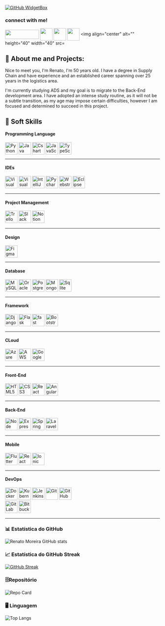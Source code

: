 [![GitHub WidgetBox](https://github-widgetbox.vercel.app/api/profile?username=RenatoMor&data=followers,repositories,stars,commits&theme=nautilus)](https://github.com/RenatoMor)

<h3>connect with me!</h3>

<a href="https://web.dio.me/users/renato_moreira?tab=skills" target="_blank"> <img align="center" alt="" height="30" width="110" src="https://hermes.digitalinnovation.one/users/company/3a52d6e3-a58c-4755-89c9-fbc093a8868f.png"></a>
<a href="https://www.instagram.com/piano_tato/" target="_blank"> <img align="center" alt="" height="40" width="40" src="https://img.icons8.com/?size=1x&id=nj0Uj45LGUYh&format=png"></a>
<a href="https://www.facebook.com/renato.moreira.908/" target="_blank"> <img align="center" alt="" height="40" width="40" src="https://img.icons8.com/?size=1x&id=jZ0kw76QEzJU&format=png"></a>
<a href="https://www.linkedin.com/in/renatomoreira-rm//" target="_blank"> <img align="center" alt="" height="40" width="40" src="https://img.icons8.com/?size=1x&id=MR3dZdlA53te&format=png"></a>
<img align="center" alt="" height="40" width="40" src= <link rel="stylesheet" type='text/css' href="https://cdn.jsdelivr.net/gh/devicons/devicon@latest/devicon.min.css" /></a>

 <h2 align=""> 👣 About me and Projects:  </h2>

Nice to meet you, I'm Renato, I'm 50 years old. I have a degree in Supply Chain and have experience and an established career spanning over 25 years in the logistics area.

I'm currently studying ADS and my goal is to migrate to the Back-End development area. I have adopted an intense study routine, as it will not be a subtle transition, as my age may impose certain difficulties, however I am focused and determined to succeed in this project.

## 🏅 Soft Skills

#### Programming Language

<img align="center" alt="Python" height="40" width="40" src="https://cdn.jsdelivr.net/gh/devicons/devicon@latest/icons/python/python-original.svg"> <img align="center" alt="Java" height="40" width="40"  src="https://cdn.jsdelivr.net/gh/devicons/devicon@latest/icons/java/java-original.svg" /> <img align="center" alt="Cshart" height="40" width="40"  src="https://cdn.jsdelivr.net/gh/devicons/devicon@latest/icons/csharp/csharp-original.svg"/> <img align="center" alt="JavaScript" height="40" width="40"  src="https://cdn.jsdelivr.net/gh/devicons/devicon@latest/icons/javascript/javascript-original.svg"/> <img align="center" alt="TypeScript" height="40" width="40"  src="https://cdn.jsdelivr.net/gh/devicons/devicon@latest/icons/typescript/typescript-original.svg"/>

---

#### IDEs

<img alt="Visual Studio Code" height="40" width="40"  src="https://cdn.jsdelivr.net/gh/devicons/devicon@latest/icons/vscode/vscode-original.svg"/> <img alt="Visual Studio" height="40" width="40" src="https://cdn.jsdelivr.net/gh/devicons/devicon@latest/icons/visualstudio/visualstudio-plain.svg"/> <img alt="IntelliJ IDEA" height="40" width="40" src="https://cdn.jsdelivr.net/gh/devicons/devicon@latest/icons/intellij/intellij-original.svg"/> <img alt="Pycharm" height="40" width="40" src="https://cdn.jsdelivr.net/gh/devicons/devicon@latest/icons/pycharm/pycharm-original.svg"/>
<img alt="Webstrom" height="40" width="40" src="https://cdn.jsdelivr.net/gh/devicons/devicon@latest/icons/webstorm/webstorm-original.svg"/> <img alt="Eclipse" height="40" width="40" src="https://cdn.jsdelivr.net/gh/devicons/devicon@latest/icons/eclipse/eclipse-original.svg"/>

---

#### Project Management

<img alt="Trello" height="40" width="40" src="https://cdn.jsdelivr.net/gh/devicons/devicon@latest/icons/trello/trello-plain.svg"/> <img alt="Slack" height="40" width="40" src="https://cdn.jsdelivr.net/gh/devicons/devicon@latest/icons/slack/slack-original.svg"/> <img alt="Notion" height="40" width="40" src="https://cdn.jsdelivr.net/gh/devicons/devicon@latest/icons/notion/notion-original.svg"/>

---

#### Design

<img alt="Figma" height="40" width="40" src="https://cdn.jsdelivr.net/gh/devicons/devicon@latest/icons/figma/figma-original.svg"/>

---

#### Database

<img alt="MySQL" height="40" width="40" src="https://cdn.jsdelivr.net/gh/devicons/devicon@latest/icons/mysql/mysql-original.svg"/> <img alt="Oracle" height="40" width="40" src="https://cdn.jsdelivr.net/gh/devicons/devicon@latest/icons/oracle/oracle-original.svg"/> <img alt="PostgreSQL" height="40" width="40" src="https://cdn.jsdelivr.net/gh/devicons/devicon@latest/icons/postgresql/postgresql-original.svg"/> <img alt="MongoDB" height="40" width="40" src="https://cdn.jsdelivr.net/gh/devicons/devicon@latest/icons/mongodb/mongodb-original.svg"/> <img alt="Sqlite" height="40" width="40" src="https://cdn.jsdelivr.net/gh/devicons/devicon@latest/icons/sqlite/sqlite-original.svg"/>

---

#### **Framework**

<img alt="Django" height="40" width="40" src="https://cdn.jsdelivr.net/gh/devicons/devicon@latest/icons/django/django-plain.svg"/> <img alt="Flask" height="40" width="40" src="https://cdn.jsdelivr.net/gh/devicons/devicon@latest/icons/flask/flask-original.svg"/> <img alt="fast" height="40" width="40" src="https://cdn.jsdelivr.net/gh/devicons/devicon@latest/icons/fastapi/fastapi-original.svg"/> <img alt="Bootstrap" height="40" width="40" src="https://cdn.jsdelivr.net/gh/devicons/devicon@latest/icons/bootstrap/bootstrap-plain.svg"/>

---

#### **CLoud**

<img alt="Azure" height="40" width="40" src="https://cdn.jsdelivr.net/gh/devicons/devicon@latest/icons/azure/azure-original.svg"/> <img alt="AWS" height="40" width="40"  src="https://cdn.jsdelivr.net/gh/devicons/devicon@latest/icons/amazonwebservices/amazonwebservices-original-wordmark.svg"/> <img alt="Google Cloud" height="40" width="40" src="https://cdn.jsdelivr.net/gh/devicons/devicon@latest/icons/googlecloud/googlecloud-original.svg"/>

---

#### **Front-End**

<img alt="HTML5" height="40" width="40" src="https://cdn.jsdelivr.net/gh/devicons/devicon@latest/icons/html5/html5-original.svg"/> <img alt="CSS3" height="40" width="40"  src="https://cdn.jsdelivr.net/gh/devicons/devicon@latest/icons/css3/css3-original.svg"/> <img alt="React" height="40" width="40"  src="https://cdn.jsdelivr.net/gh/devicons/devicon@latest/icons/react/react-original.svg"/> <img alt="Angular" height="40" width="40" src="https://cdn.jsdelivr.net/gh/devicons/devicon@latest/icons/angularjs/angularjs-original.svg"/>

---

#### **Back-End**

<img alt="Node" height="40" width="40" src="https://cdn.jsdelivr.net/gh/devicons/devicon@latest/icons/nodejs/nodejs-original.svg"/> <img alt="Express" height="40" width="40" src="https://cdn.jsdelivr.net/gh/devicons/devicon@latest/icons/express/express-original.svg"/> <img alt="Spring" height="40" width="40" src="https://cdn.jsdelivr.net/gh/devicons/devicon@latest/icons/spring/spring-original.svg"/> <img alt="Laravel" height="40" width="40"  src="https://cdn.jsdelivr.net/gh/devicons/devicon@latest/icons/laravel/laravel-original.svg"/>

---

#### **Mobile**

<img alt="Flutter" height="40" width="40" src="https://cdn.jsdelivr.net/gh/devicons/devicon@latest/icons/flutter/flutter-original.svg"/> <img alt="React Native" height="40" width="40" src="https://cdn.jsdelivr.net/gh/devicons/devicon@latest/icons/react/react-original.svg"/> <img alt="Ionic" height="40" width="40" src="https://cdn.jsdelivr.net/gh/devicons/devicon@latest/icons/ionic/ionic-original.svg"/>

---

#### **DevOps**

<img alt="Docker" height="40" width="40" src="https://cdn.jsdelivr.net/gh/devicons/devicon@latest/icons/docker/docker-original.svg"/> <img alt="Kubernetes" height="40" width="40" src="https://cdn.jsdelivr.net/gh/devicons/devicon@latest/icons/kubernetes/kubernetes-plain.svg"/> <img alt="Jenkins" height="40" width="40" src="https://cdn.jsdelivr.net/gh/devicons/devicon@latest/icons/jenkins/jenkins-original.svg"/> <img alt="Git" height="40" width="40" src="https://cdn.jsdelivr.net/gh/devicons/devicon@latest/icons/git/git-original.svg"/> <img alt="GitHub" height="40" width="40" src="https://cdn.jsdelivr.net/gh/devicons/devicon@latest/icons/github/github-original.svg"/>  
<img alt="GitLab" height="40" width="40" src="https://cdn.jsdelivr.net/gh/devicons/devicon@latest/icons/gitlab/gitlab-original.svg"/> <img alt="Bitbucket" height="40" width="40" src="https://cdn.jsdelivr.net/gh/devicons/devicon@latest/icons/bitbucket/bitbucket-original.svg"/>

---

### 📊 Estatística do GitHub

![Renato Moreira GitHub stats](https://github-readme-stats.vercel.app/api?username=RenatoMor&theme=holi&show_icons=true&normal_rank=true)

### 📈 Estatística do GitHub Streak

[![GitHub Streak](https://streak-stats.demolab.com?user=RenatoMor&theme=holi-theme)](https://git.io/streak-stats)

### 🗄️Repositório

![Repo Card](https://github-readme-stats.vercel.app/api/pin/?username=RenatoMor&repo=Sistema_Bancario&&theme=holi&show_icons=true&&show_owner=true&icon_color=30A3DC&title_color=30A3DC&text_color=FFF)

### 🖥️ Linguagem

![Top Langs](https://github-readme-stats-git-masterrstaa-rickstaa.vercel.app/api/top-langs/?username=RenatoMor&layout=compact&theme=holi&hide_title=true&show_icons=true)
